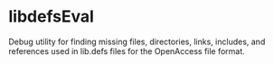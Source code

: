 # libdefsEval
Debug utility for finding missing files, directories, links, includes, and references used in lib.defs files for the OpenAccess file format.
